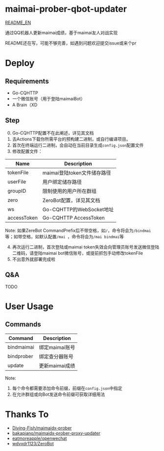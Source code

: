 # maimai-prober-qbot-updater
[README_EN](https://github.com/Dreamail/maimai-prober-qbot-updater/blob/main/README.md)

通过QQ机器人更新maimai成绩，基于maimai友人对战实现

README还在写，可能不够完善，如遇到问题欢迎提交issue或来个pr

# Deploy
## Requirements
* Go-CQHTTP
* 一个微信账号（用于登陆maimaiBot）
* A Brain（XD
## Step
0. Go-CQHTTP配置不在此阐述，详见其文档
1. 去Actions下载你所需平台的预构建二进制，或自行编译项目。
2. 首次在终端运行二进制，会自动在当前目录生成`config.json`配置文件
3. 修改配置文件：

| Name | Description |
| ---- | ----------- |
| tokenFile | maimai登陆token文件储存路径 |
| userFile | 用户绑定储存路径 |
| groupID | 限制使用的用户所在群组 |
| zero | ZeroBot配置，详见其文档 |
| ws | Go-CQHTTP的WebSocket地址 |
| accessToken | Go-CQHTTP AccessToken |

Note: 如果ZereBot CommandPrefix后不带空格，如`/`，命令将会为`/bindmai`等；如带空格，如默认配置`/mai `，命令将会为`/mai bindmai`等

4. 再次运行二进制，首次登陆或maimai token失效会向管理员账号发送微信登陆二维码，请登陆maimai bot微信账号，或提前抓包手动修改tokenFile
5. 不出意外就部署完成啦

## Q&A
TODO

# User Usage
## Commands

| Command    | Description    |
|------------|----------------|
| bindmaimai | 绑定maimai账号 |
| bindprober | 绑定查分器账号 |
| update     | 更新maimai成绩 |

Note: 
1. 每个命令都需要添加命令前缀，前缀在`config.json`中指定
2. 在允许群组或向Bot发送命令前缀可获取详细用法

# Thanks To
* [Diving-Fish/maimaidx-prober](https://github.com/Diving-Fish/maimaidx-prober)
* [bakapiano/maimaidx-prober-proxy-updater](https://github.com/bakapiano/maimaidx-prober-proxy-updater)
* [eatmoreapple/openwechat](https://github.com/eatmoreapple/openwechat)
* [wdvxdr1123/ZeroBot](https://github.com/wdvxdr1123/ZeroBot)